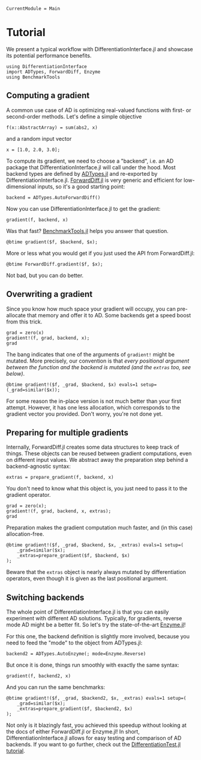 ```@meta
CurrentModule = Main
```

# Tutorial

We present a typical workflow with DifferentiationInterface.jl and showcase its potential performance benefits.

```@repl tuto
using DifferentiationInterface
import ADTypes, ForwardDiff, Enzyme
using BenchmarkTools
```

## Computing a gradient

A common use case of AD is optimizing real-valued functions with first- or second-order methods.
Let's define a simple objective

```@repl tuto
f(x::AbstractArray) = sum(abs2, x)
```

and a random input vector

```@repl tuto
x = [1.0, 2.0, 3.0];
```

To compute its gradient, we need to choose a "backend", i.e. an AD package that DifferentiationInterface.jl will call under the hood.
Most backend types are defined by [ADTypes.jl](https://github.com/SciML/ADTypes.jl) and re-exported by DifferentiationInterface.jl.
[ForwardDiff.jl](https://github.com/JuliaDiff/ForwardDiff.jl) is very generic and efficient for low-dimensional inputs, so it's a good starting point:

```@repl tuto
backend = ADTypes.AutoForwardDiff()
```

Now you can use DifferentiationInterface.jl to get the gradient:

```@repl tuto
gradient(f, backend, x)
```

Was that fast?
[BenchmarkTools.jl](https://github.com/JuliaCI/BenchmarkTools.jl) helps you answer that question.

```@repl tuto
@btime gradient($f, $backend, $x);
```

More or less what you would get if you just used the API from ForwardDiff.jl:

```@repl tuto
@btime ForwardDiff.gradient($f, $x);
```

Not bad, but you can do better.

## Overwriting a gradient

Since you know how much space your gradient will occupy, you can pre-allocate that memory and offer it to AD.
Some backends get a speed boost from this trick.

```@repl tuto
grad = zero(x)
gradient!(f, grad, backend, x);
grad
```

The bang indicates that one of the arguments of `gradient!` might be mutated.
More precisely, our convention is that _every positional argument between the function and the backend is mutated (and the `extras` too, see below)_.

```@repl tuto
@btime gradient!($f, _grad, $backend, $x) evals=1 setup=(_grad=similar($x));
```

For some reason the in-place version is not much better than your first attempt.
However, it has one less allocation, which corresponds to the gradient vector you provided.
Don't worry, you're not done yet.

## Preparing for multiple gradients

Internally, ForwardDiff.jl creates some data structures to keep track of things.
These objects can be reused between gradient computations, even on different input values.
We abstract away the preparation step behind a backend-agnostic syntax:

```@repl tuto
extras = prepare_gradient(f, backend, x)
```

You don't need to know what this object is, you just need to pass it to the gradient operator.

```@repl tuto
grad = zero(x);
gradient!(f, grad, backend, x, extras);
grad
```

Preparation makes the gradient computation much faster, and (in this case) allocation-free.

```@repl tuto
@btime gradient!($f, _grad, $backend, $x, _extras) evals=1 setup=(
    _grad=similar($x);
    _extras=prepare_gradient($f, $backend, $x)
);
```

Beware that the `extras` object is nearly always mutated by differentiation operators, even though it is given as the last positional argument.

## Switching backends

The whole point of DifferentiationInterface.jl is that you can easily experiment with different AD solutions.
Typically, for gradients, reverse mode AD might be a better fit.
So let's try the state-of-the-art [Enzyme.jl](https://github.com/EnzymeAD/Enzyme.jl)!

For this one, the backend definition is slightly more involved, because you need to feed the "mode" to the object from ADTypes.jl:

```@repl tuto
backend2 = ADTypes.AutoEnzyme(; mode=Enzyme.Reverse)
```

But once it is done, things run smoothly with exactly the same syntax:

```@repl tuto
gradient(f, backend2, x)
```

And you can run the same benchmarks:

```@repl tuto
@btime gradient!($f, _grad, $backend2, $x, _extras) evals=1 setup=(
    _grad=similar($x);
    _extras=prepare_gradient($f, $backend2, $x)
);
```

Not only is it blazingly fast, you achieved this speedup without looking at the docs of either ForwardDiff.jl or Enzyme.jl!
In short, DifferentiationInterface.jl allows for easy testing and comparison of AD backends.
If you want to go further, check out the [DifferentiationTest.jl tutorial](https://gdalle.github.io/DifferentiationInterface.jl/DifferentiationInterfaceTest/dev/tutorial/).
